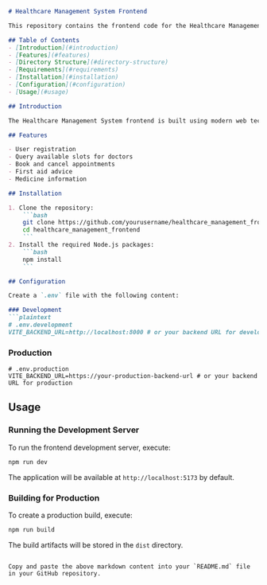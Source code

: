 ```markdown
# Healthcare Management System Frontend

This repository contains the frontend code for the Healthcare Management System.

## Table of Contents
- [Introduction](#introduction)
- [Features](#features)
- [Directory Structure](#directory-structure)
- [Requirements](#requirements)
- [Installation](#installation)
- [Configuration](#configuration)
- [Usage](#usage)

## Introduction

The Healthcare Management System frontend is built using modern web technologies to provide a user-friendly interface for managing patient appointments, querying doctor's available slots, booking and canceling appointments, and accessing first aid advice and medicine information.

## Features

- User registration
- Query available slots for doctors
- Book and cancel appointments
- First aid advice
- Medicine information

## Installation

1. Clone the repository:
    ```bash
    git clone https://github.com/yourusername/healthcare_management_frontend.git
    cd healthcare_management_frontend
    ```
2. Install the required Node.js packages:
    ```bash
    npm install
    ```

## Configuration

Create a `.env` file with the following content:

### Development
```plaintext
# .env.development
VITE_BACKEND_URL=http://localhost:8000 # or your backend URL for development
```

### Production
```plaintext
# .env.production
VITE_BACKEND_URL=https://your-production-backend-url # or your backend URL for production
```

## Usage

### Running the Development Server

To run the frontend development server, execute:
```bash
npm run dev
```
The application will be available at `http://localhost:5173` by default.

### Building for Production

To create a production build, execute:
```bash
npm run build
```
The build artifacts will be stored in the `dist` directory.
```

Copy and paste the above markdown content into your `README.md` file in your GitHub repository.
